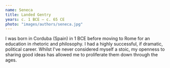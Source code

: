 ```yaml
---
name: Seneca
title: Landed Gentry
years: c. 1 BCE – c. 65 CE
photo: "images/authors/seneca.jpg"
---
```


I was born in Corduba (Spain) in 1 BCE before moving to Rome for an education in rhetoric and philosophy. I had a highly successful, if dramatic, political career. Whilst I've never considered myself a stoic, my openness to sharing good ideas has allowed me to proliferate them down through the ages.<!--more-->
